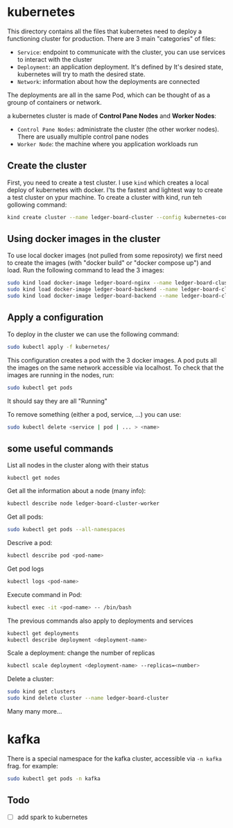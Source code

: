 # kubernetes

This directory contains all the files that kubernetes need to deploy a functioning cluster for production. There are 3 main "categories" of files:
- `Service`: endpoint to communicate with the cluster, you can use services to interact with the cluster
- `Deployment`: an application deployment. It's defined by It's desired state, kubernetes will try to math the desired state.
- `Network`: information about how the deployments are connected

The deployments are all in the same Pod, which can be thought of as a grounp of containers or network.

a kubernetes cluster is made of **Control Pane Nodes** and **Worker Nodes**:
- `Control Pane Nodes`: administrate the cluster (the other worker nodes). There are usually multiple control pane nodes
- `Worker Node`: the machine where you application workloads run

## Create the cluster

First, you need to create a test cluster. I use `kind` which creates a local deploy of kubernetes with docker. I'ts the fastest and lightest way to create a test cluster on ypur machine. To create a cluster with kind, run teh gollowing command:
```bash
kind create cluster --name ledger-board-cluster --config kubernetes-config.yaml
```

## Using docker images in the cluster

To use local docker images (not pulled from some reposiroty) we first need to create the images (with "docker build" or "docker compose up") and load. Run the following command to lead the 3 images:
```bash
sudo kind load docker-image ledger-board-nginx --name ledger-board-cluster
sudo kind load docker-image ledger-board-backend --name ledger-board-cluster
sudo kind load docker-image ledger-board-backend --name ledger-board-cluster
```

## Apply a configuration
To deploy in the cluster we can use the following command:
```bash
sudo kubectl apply -f kubernetes/
```

This configuration creates a pod with the 3 docker images. A pod puts all the images on the same network accessible via localhost. To check that the images are running in the nodes, run:
```bash
sudo kubectl get pods
```
It should say they are all "Running"

To remove something (either a pod, service, ...) you can use:
```bash
sudo kubectl delete <service | pod | ... > <name>
```

## some useful commands

List all nodes in the cluster along with their status
```basj
kubectl get nodes
```

Get all the information about a node (many info):
```bash
kubectl describe node ledger-board-cluster-worker
```

Get all pods:
```bash
sudo kubectl get pods --all-namespaces
```

Descrive a pod:
```bash
kubectl describe pod <pod-name>
```

Get pod logs
```bash
kubectl logs <pod-name>
```

Execute command in Pod:
```bash
kubectl exec -it <pod-name> -- /bin/bash
```

The previous commands also apply to deployments and services
```bash
kubectl get deployments
kubectl describe deployment <deployment-name>
```

Scale a deployment: change the number of replicas
```bash
kubectl scale deployment <deployment-name> --replicas=<number>
```

Delete a cluster:
```bash
sudo kind get clusters
sudo kind delete cluster --name ledger-board-cluster
```

Many many more...

# kafka

There is a special namespace for the kafka cluster, accessible via `-n kafka` frag. for example:
```bash
sudo kubectl get pods -n kafka 
```

## Todo
- [ ] add spark to kubernetes
